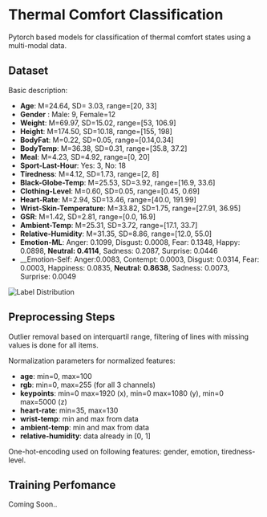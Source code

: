 # Thermal Comfort Classification
Pytorch based models for classification of thermal comfort states using a multi-modal data.

## Dataset
Basic description:
* __Age__: M=24.64, SD= 3.03, range=[20, 33]
* __Gender__ : Male: 9, Female=12
* __Weight__: M=69.97, SD=15.02, range=[53, 106.9]
* __Height__: M=174.50, SD=10.18, range=[155, 198]
* __BodyFat__: M=0.22, SD=0.05, range=[0.14,0.34]
* __BodyTemp__: M=36.38, SD=0.31, range=[35.8, 37.2]
* __Meal__: M=4.23, SD=4.92, range=[0, 20]
* __Sport-Last-Hour__: Yes: 3, No: 18
* __Tiredness__:  M=4.12, SD=1.73, range=[2, 8]
* __Black-Globe-Temp__: M=25.53, SD=3.92, range=[16.9, 33.6]
* __Clothing-Level__: M=0.60, SD=0.05, range=[0.45, 0.69]
* __Heart-Rate__: M=2.94, SD=13.46, range=[40.0, 191.99]
* __Wrist-Skin-Temperature__: M=33.82, SD=1.75, range=[27.91, 36.95]
* __GSR__: M=1.42, SD=2.81, range=[0.0, 16.9]
*  __Ambient-Temp__: M=25.31, SD=3.72, range=[17.1, 33.7]
* __Relative-Humidity__: M=31.35, SD=8.86, range=[12.0, 55.0]
* __Emotion-ML__: Anger: 0.1099, Disgust: 0.0008, Fear: 0.1348, Happy: 0.0898, __Neutral: 0.4114__, Sadness: 0.2087, Surprise: 0.0446
* __Emotion-Self: Anger:0.0083, Contempt: 0.0003, Disgust: 0.0314, Fear: 0.0003, Happiness: 0.0835, __Neutral: 0.8638__, Sadness: 0.0073, Surprise: 0.0049


![Label Distribution](https://user-images.githubusercontent.com/30021201/169478572-41a2936d-a5c9-4d46-90c8-20ceaccfcc06.png)




## Preprocessing Steps
Outlier removal based on interquartil range, filtering of lines with missing values is done for all items.

Normalization parameters for normalized features:
* __age__: min=0, max=100
* __rgb__: min=0, max=255 (for all 3 channels)
* __keypoints__: min=0 max=1920 (x), min=0 max=1080 (y), min=0 max=5000 (z)
* __heart-rate__: min=35, max=130
* __wrist-temp__: min and max from data
* __ambient-temp__: min and max from data
* __relative-humidity__: data already in [0, 1]

One-hot-encoding used on following features: gender, emotion, tiredness-level.

## Training Perfomance 
Coming Soon..
